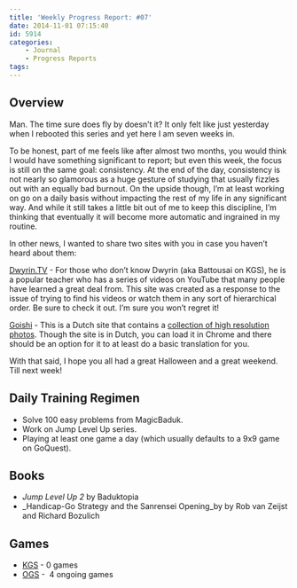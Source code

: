 ```yaml
---
title: 'Weekly Progress Report: #07'
date: 2014-11-01 07:15:40
id: 5914
categories:
	- Journal
	- Progress Reports
tags:
---
```


## Overview

Man. The time sure does fly by doesn’t it? It only felt like just yesterday when I rebooted this series and yet here I am seven weeks in.

To be honest, part of me feels like after almost two months, you would think I would have something significant to report; but even this week, the focus is still on the same goal: consistency. At the end of the day, consistency is not nearly so glamorous as a huge gesture of studying that usually fizzles out with an equally bad burnout. On the upside though, I’m at least working on go on a daily basis without impacting the rest of my life in any significant way. And while it still takes a little bit out of me to keep this discipline, I’m thinking that eventually it will become more automatic and ingrained in my routine.

<!-- more -->

In other news, I wanted to share two sites with you in case you haven’t heard about them:

[Dwyrin.TV](http://www.dwyrin.tv/ "Dwyrin TV") - For those who don’t know Dwyrin (aka Battousai on KGS), he is a popular teacher who has a series of videos on YouTube that many people have learned a great deal from. This site was created as a response to the issue of trying to find his videos or watch them in any sort of hierarchical order. Be sure to check it out. I’m sure you won’t regret it!

[Goishi](http://www.goishi.nl/ "Goishi") - This is a Dutch site that contains a [collection of high resolution photos](http://www.goishi.nl/410849827 "Goishi Photo Album"). Though the site is in Dutch, you can load it in Chrome and there should be an option for it to at least do a basic translation for you.

With that said, I hope you all had a great Halloween and a great weekend. Till next week!

## Daily Training Regimen

* Solve 100 easy problems from MagicBaduk.
* Work on Jump Level Up series.
* Playing at least one game a day (which usually defaults to a 9x9 game on GoQuest).

## Books

* _Jump Level Up 2_ by Baduktopia
* _Handicap-Go Strategy and the Sanrensei Opening_by by Rob van Zeijst and Richard Bozulich

## Games

* [KGS](http://www.gokgs.com "KGS Website") - 0 games
* [OGS](http://www.online-go.com "Online Go Server") -  4 ongoing games
